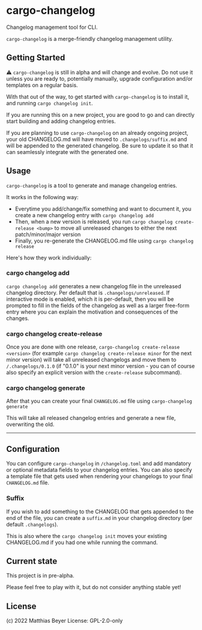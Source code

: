 # cargo-changelog

Changelog management tool for CLI.

`cargo-changelog` is a merge-friendly changelog management utility.

## Getting Started

⚠️ `cargo-changelog` is still in alpha and will change and evolve. Do not use it
unless you are ready to, potentially manually, upgrade configuration and/or
templates on a regular basis.

With that out of the way, to get started with `cargo-changelog` is to install it,
and running `cargo changelog init`.

If you are running this on a new project, you are good to go and can directly
start building and adding changelog entries.

If you are planning to use `cargo-changelog` on an already ongoing project,
your old CHANGELOG.md will have moved to `.changelogs/suffix.md` and will be
appended to the generated changelog. Be sure to update it so that it can
seamlessly integrate with the generated one.

## Usage

`cargo-changelog` is a tool to generate and manage changelog entries.

It works in the following way:

- Everytime you add/change/fix something and want to document it, you create a
  new changelog entry with `cargo changelog add`
- Then, when a new version is released, you run `cargo changelog create-release
  <bump>` to move all unreleased changes to either the next patch/minor/major
  version
- Finally, you re-generate the CHANGELOG.md file using `cargo changelog release`

Here's how they work individually:

### cargo changelog add

`cargo changelog add` generates a new changelog file in the unreleased
changelog directory. Per default that is `.changelogs/unreleased`.
If interactive mode is enabled, which it is per-default, then you will be
prompted to fill in the fields of the changelog as well as a larger free-form
entry where you can explain the motivation and consequences of the changes.

### cargo changelog create-release <bump>

Once you are done with one release, `cargo-changelog create-release <version>`
(for example `cargo changelog create-release minor` for the next minor version)
will take all unreleased changelogs and move them to `/.changelogs/0.1.0` (if
"0.1.0" is your next minor version - you can of course also specify an explicit
version with the `create-release` subcommand).

### cargo changelog generate

After that you can create your final `CHANGELOG.md` file using
`cargo-changelog generate`

This will take all released changelog entries and generate a new file,
overwriting the old.

-------

## Configuration

You can configure `cargo-changelog` in `/changelog.toml` and add mandatory or
optional metadata fields to your changelog entries. You can also specify a
template file that gets used when rendering your changelogs to your final
`CHANGELOG.md` file.

### Suffix

If you wish to add something to the CHANGELOG that gets appended to the end of
the file, you can create a `suffix.md` in your changelog directory (per default
`.changelogs`).

This is also where the `cargo changelog init` moves your existing CHANGELOG.md
if you had one while running the command.

## Current state

This project is in pre-alpha.

Please feel free to play with it, but do not consider anything stable yet!

## License

(c) 2022 Matthias Beyer
License: GPL-2.0-only
